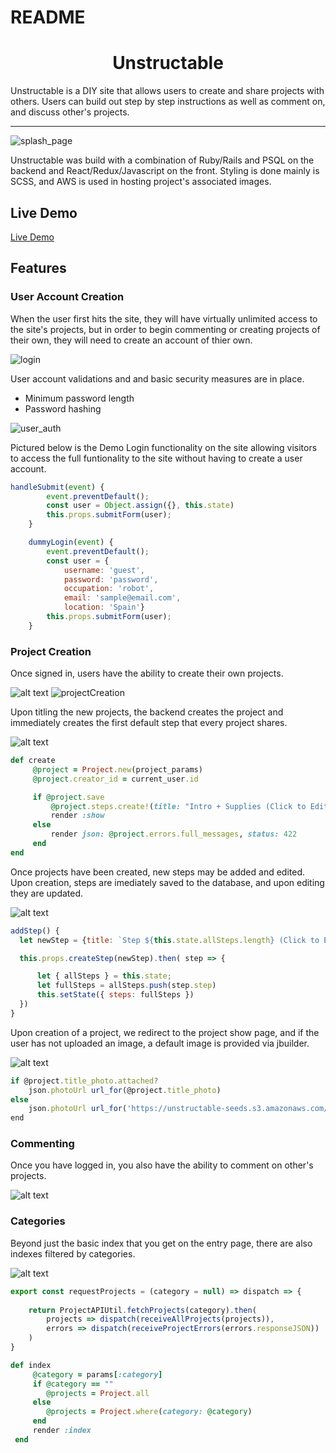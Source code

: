 



# README
<h1 align="center">Unstructable</h1>

Unstructable is a DIY site that allows users to create and share projects with others. Users can build out step by step instructions as well as comment on, and discuss other's projects. 

___

![splash_page](https://user-images.githubusercontent.com/73361653/119686235-225bd880-be14-11eb-9505-cb6611a6c220.png)

Unstructable was build with a combination of Ruby/Rails and PSQL on the backend and React/Redux/Javascript on the front. Styling is done mainly is SCSS, and AWS is used in hosting project's associated images.

## Live Demo

[Live Demo](https://unstructable.herokuapp.com/#/)

## Features

### User Account Creation

When the user first hits the site, they will have virtually unlimited access to the site's projects, but in order to begin commenting or creating projects of their own, they will need to create an account of thier own. 
  
![login](https://user-images.githubusercontent.com/73361653/119686590-76ff5380-be14-11eb-9410-8c0eb4d14eab.png)
  
User account validations and and basic security measures are in place.
* Minimum password length
* Password hashing

![user_auth](https://user-images.githubusercontent.com/73361653/119686644-8aaaba00-be14-11eb-8b18-e897e7b444b1.png)

Pictured below is the Demo Login functionality on the site allowing visitors to access the full funtionality to the site without having to create a user account.

``` javascript
handleSubmit(event) {
        event.preventDefault();
        const user = Object.assign({}, this.state)
        this.props.submitForm(user);
    }

    dummyLogin(event) {
        event.preventDefault();
        const user = {
            username: 'guest',
            password: 'password',
            occupation: 'robot',
            email: 'sample@email.com',
            location: 'Spain'}
        this.props.submitForm(user);
    }
```
### Project Creation

Once signed in, users have the ability to create their own projects. 

![alt text](https://github.com/galenddavis/project_images/blob/main/unstructable/projectCreation.PNG)
![projectCreation](https://user-images.githubusercontent.com/73361653/119686785-add56980-be14-11eb-85ae-ea058b4d7c21.PNG)

Upon titling the new projects, the backend creates the project and immediately creates the first default step that every project shares. 

![alt text](https://github.com/galenddavis/project_images/blob/main/unstructable/newproject.PNG)

``` ruby
def create
     @project = Project.new(project_params)
     @project.creator_id = current_user.id

     if @project.save
         @project.steps.create!(title: "Intro + Supplies (Click to Edit)", body: "")
         render :show
     else
         render json: @project.errors.full_messages, status: 422
     end 
end
```

Once projects have been created, new steps may be added and edited. Upon creation, steps are imediately saved to the database, and upon editing they are updated. 

![alt text](https://github.com/galenddavis/project_images/blob/main/unstructable/addingSteps.PNG)

``` javascript
addStep() {
  let newStep = {title: `Step ${this.state.allSteps.length} (Click to Edit)`, body: '', project_id: this.props.project.id}

  this.props.createStep(newStep).then( step => {

      let { allSteps } = this.state;
      let fullSteps = allSteps.push(step.step)
      this.setState({ steps: fullSteps })
  })      
}
```

Upon creation of a project, we redirect to the project show page, and if the user has not uploaded an image, a default image is provided via jbuilder. 

![alt text](https://github.com/galenddavis/project_images/blob/main/unstructable/projectShow.PNG)

``` javascript
if @project.title_photo.attached?
    json.photoUrl url_for(@project.title_photo)
else
    json.photoUrl url_for('https://unstructable-seeds.s3.amazonaws.com/no_photo_attached.png')
end
```

### Commenting

Once you have logged in, you also have the ability to comment on other's projects. 

![alt text](https://github.com/galenddavis/project_images/blob/main/unstructable/commenting.PNG)


### Categories

Beyond just the basic index that you get on the entry page, there are also indexes filtered by categories. 

![alt text](https://github.com/galenddavis/project_images/blob/main/unstructable/category.PNG)

``` javascript
export const requestProjects = (category = null) => dispatch => {
    
    return ProjectAPIUtil.fetchProjects(category).then(
        projects => dispatch(receiveAllProjects(projects)),
        errors => dispatch(receiveProjectErrors(errors.responseJSON))
    )
}
```

``` ruby
def index
     @category = params[:category]
     if @category == ""
        @projects = Project.all
     else
        @projects = Project.where(category: @category)
     end
     render :index
 end
```


